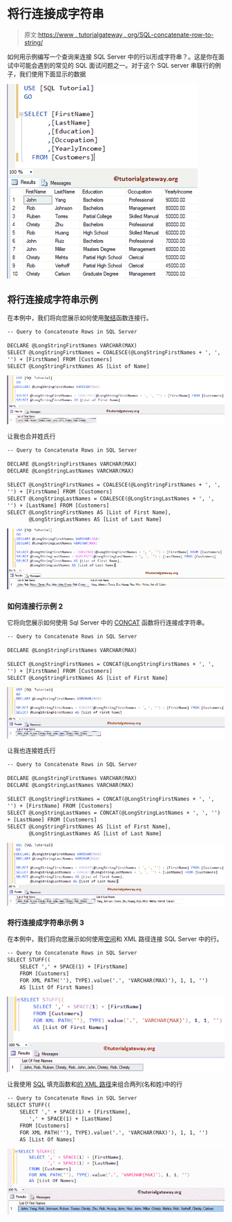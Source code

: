 # 将行连接成字符串

> 原文:[https://www . tutorialgateway . org/SQL-concatenate-row-to-string/](https://www.tutorialgateway.org/sql-concatenate-rows-into-string/)

如何用示例编写一个查询来连接 SQL Server 中的行以形成字符串？。这是你在面试中可能会遇到的常见的 SQL 面试问题之一。对于这个 SQL server 串联行的例子，我们使用下面显示的数据

![SQL Concatenate Rows into String 1](img/9cdfa422b269a32c2b57214191af1cce.png)

## 将行连接成字符串示例

在本例中，我们将向您展示如何使用[聚结](https://www.tutorialgateway.org/sql-coalesce-function/)函数连接行。

```
-- Query to Concatenate Rows in SQL Server

DECLARE @LongStringFirstNames VARCHAR(MAX)  
SELECT @LongStringFirstNames = COALESCE(@LongStringFirstNames + ', ', '') + [FirstName] FROM [Customers]
SELECT @LongStringFirstNames AS [List of Name]
```

![SQL Concatenate Rows into String 2](img/9c928680d837dd50efcae8dfd760ecef.png)

让我也合并姓氏行

```
-- Query to Concatenate Rows in SQL Server

DECLARE @LongStringFirstNames VARCHAR(MAX)
DECLARE @LongStringLastNames VARCHAR(MAX)

SELECT @LongStringFirstNames = COALESCE(@LongStringFirstNames + ', ', '') + [FirstName] FROM [Customers]  
SELECT @LongStringLastNames = COALESCE(@LongStringLastNames + ', ', '') + [LastName] FROM [Customers]
SELECT @LongStringFirstNames AS [List of First Name],
       @LongStringLastNames AS [List of Last Name]
```

![SQL Concatenate Rows into String 3](img/c09c2b39336b85e54e9b31ba73bb25cc.png)

### 如何连接行示例 2

它将向您展示如何使用 Sql Server 中的 [CONCAT](https://www.tutorialgateway.org/sql-concat-function/) 函数将行连接成字符串。

```
-- Query to Concatenate Rows in SQL Server

DECLARE @LongStringFirstNames VARCHAR(MAX)

SELECT @LongStringFirstNames = CONCAT(@LongStringFirstNames + ', ', '') + [FirstName] FROM [Customers]  
SELECT @LongStringFirstNames AS [List of First Name]
```

![SQL Concatenate Rows into String 4](img/7d733cc6f209c9181091ec69558e07b8.png)

让我也连接姓氏行

```
-- Query to Concatenate Rows in SQL Server

DECLARE @LongStringFirstNames VARCHAR(MAX)
DECLARE @LongStringLastNames VARCHAR(MAX)

SELECT @LongStringFirstNames = CONCAT(@LongStringFirstNames + ', ', '') + [FirstName] FROM [Customers]  
SELECT @LongStringLastNames = CONCAT(@LongStringLastNames + ', ', '') + [LastName] FROM [Customers]
SELECT @LongStringFirstNames AS [List of First Name],
	   @LongStringLastNames AS [List of Last Name]
```

![SQL Concatenate Rows into String 5](img/7093188e200518377548d9a551237af1.png)

### 将行连接成字符串示例 3

在本例中，我们将向您展示如何使用[空间](https://www.tutorialgateway.org/sql-space-function/)和 XML 路径连接 SQL Server 中的行。

```
-- Query to Concatenate Rows in SQL Server
SELECT STUFF((
    SELECT ',' + SPACE(1) + [FirstName]
    FROM [Customers]
    FOR XML PATH(''), TYPE).value('.', 'VARCHAR(MAX)'), 1, 1, '')
	AS [List Of First Names]
```

![SQL Concatenate Rows into String 6](img/1bdbc70c030be094de774d3fc333bfe9.png)

让我使用 [SQL](https://www.tutorialgateway.org/sql/) 填充函数和[的 XML 路径](https://www.tutorialgateway.org/sql-for-xml-path/)来组合两列(名和姓)中的行

```
-- Query to Concatenate Rows in SQL Server
SELECT STUFF((
    SELECT ',' + SPACE(1) + [FirstName],
	   ',' + SPACE(1) + [LastName]
    FROM [Customers]
    FOR XML PATH(''), TYPE).value('.', 'VARCHAR(MAX)'), 1, 1, '')
	AS [List Of Names]
```

![SQL Concatenate Rows into String 7](img/b8999a5ad17391bb7814163f425fb1a7.png)